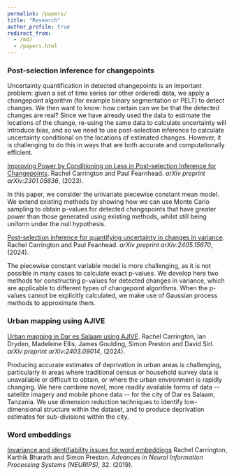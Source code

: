 ```yaml
---
permalink: /papers/
title: "Research"
author_profile: true
redirect_from: 
  - /md/
  - /papers.html
---
```


### Post-selection inference for changepoints

Uncertainty quantification in detected changepoints is an important problem: given a set of time series (or other ordered) data, we apply a changepoint algorithm (for example binary segmentation or PELT) to detect changes. We then want to know: how certain can we be that the detected changes are real? Since we have already used the data to estimate the locations of the change, re-using the same data to calculate uncertainty will introduce bias, and so we need to use post-selection inference to calculate uncertainty conditional on the locations of estimated changes. However, it is challenging to do this in ways that are both accurate and computationally efficient.

[Improving Power by Conditioning on Less in Post-selection Inference for Changepoints](https://arxiv.org/pdf/2301.05636.pdf).
Rachel Carrington and Paul Fearnhead. _arXiv preprint arXiv:2301.05636_, (2023).

In this paper, we consider the univariate piecewise constant mean model. We extend existing methods by showing how we can use Monte Carlo sampling to obtain p-values for detected changepoints that have greater power than those generated using existing methods, whilst still being uniform under the null hypothesis.

[Post-selection inference for quantifying uncertainty in changes in variance](https://arxiv.org/pdf/2405.15670). Rachel Carrington and Paul Feanhead. _arXiv preprint arXiv:2405.15670_, (2024).

The piecewise constant variable model is more challenging, as it is not possible in many cases to calculate exact p-values. We develop here two methods for constructing p-values for detected changes in variance, which are applicable to different types of changepoint algorithms. When the p-values cannot be explicitly calculated, we make use of Gaussian process methods to approximate them.

### Urban mapping using AJIVE

[Urban mapping in Dar es Salaam using AJIVE](https://arxiv.org/pdf/2403.09014). Rachel Carrington, Ian Dryden, Madeleine Ellis, James Goulding, Simon Preston and David Sirl. _arXiv preprint arXiv:2403.09014_, (2024).

Producing accurate estimates of deprivation in urban areas is challenging, particularly in areas where traditional census or household survey data is unavailable or difficult to obtain, or where the urban environment is rapidly changing. We here combine novel, more readily available forms of data -- satellite imagery and mobile phone data -- for the city of Dar es Salaam, Tanzania. We use dimension reduction techniques to identify low-dimensional structure within the dataset, and to produce deprivation estimates for sub-divisions within the city.

### Word embeddings

[Invariance and identifiability issues for word embeddings](https://proceedings.neurips.cc/paper/2019/file/44885837c518b06e3f98b41ab8cedc0f-Paper.pdf) 
Rachel Carrington, Karthik Bharath and Simon Preston. _Advances in Neural Information Processing Systems (NEURIPS)_, 32. (2019).
